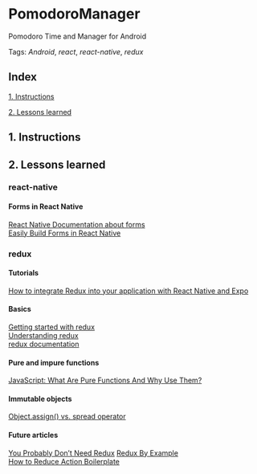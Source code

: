 # PomodoroManager
Pomodoro Time and Manager for Android

Tags: *Android*, *react*, *react-native*, *redux*


## Index

[1. Instructions](#1-instructions/) 

[2. Lessons learned](#2-lessons-learned)



## 1. Instructions



## 2. Lessons learned
### react-native
#### Forms in React Native
[React Native Documentation about forms](https://react-native-training.github.io/react-native-elements/docs/0.19.0/forms.html)  
[Easily Build Forms in React Native](https://medium.com/react-native-development/easily-build-forms-in-react-native-9006fcd2a73b)  
### redux
#### Tutorials
[How to integrate Redux into your application with React Native and Expo](https://medium.freecodecamp.org/how-to-integrate-redux-into-your-application-with-react-native-and-expo-ec37c9ca6033)  
#### Basics
[Getting started with redux](https://egghead.io/courses/getting-started-with-redux)  
[Understanding redux](http://www.youhavetolearncomputers.com/blog/2015/9/15/a-conceptual-overview-of-redux-or-how-i-fell-in-love-with-a-javascript-state-container)  
[redux documentation](https://redux.js.org/)  

#### Pure and impure functions
[JavaScript: What Are Pure Functions And Why Use Them?](https://medium.com/@jamesjefferyuk/javascript-what-are-pure-functions-4d4d5392d49c)  

#### Immutable objects
[Object.assign() vs. spread operator](https://medium.com/@corinnemariekelly/object-assign-vs-spread-operator-577c889dbadc)   

#### Future articles
[You Probably Don’t Need Redux](https://medium.com/@blairanderson/you-probably-dont-need-redux-1b404204a07f)
[Redux By Example](https://medium.com/front-end-hacking/redux-by-example-part-1-4afca1b7bd58)  
[How to Reduce Action Boilerplate](https://blog.angularindepth.com/how-to-reduce-action-boilerplate-90dc3d389e2b)  